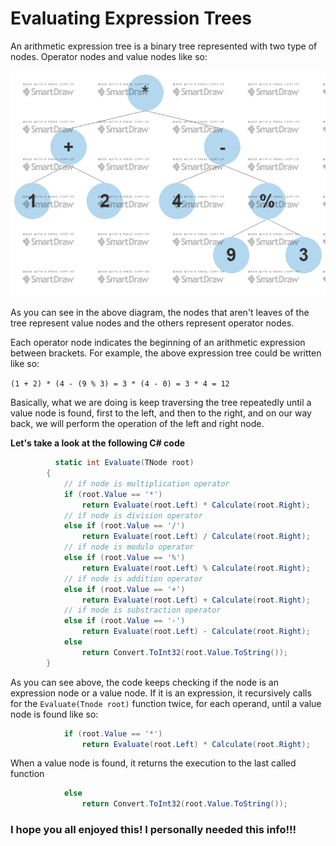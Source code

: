 # Evaluating Expression Trees

<p>An arithmetic expression tree is a binary tree represented with two type of nodes. Operator nodes and value nodes like so:</p>

![alt text](https://github.com/tudoranghelina91/AlgorithmCodeSnippets/blob/master/Binary%20Trees/Expression%20Tree.png)

<p>As you can see in the above diagram, the nodes that aren't leaves of the tree represent value nodes and the others represent operator nodes.</p>

<p>Each operator node indicates the beginning of an arithmetic expression between brackets. For example, the above expression tree could be written like so:</p>

<code>(1 + 2) * (4 - (9 % 3) = 3 * (4 - 0) = 3 * 4 = 12</code>

<p>Basically, what we are doing is keep traversing the tree repeatedly until a value node is found, first to the left, and then to the right, and on our way back, we will perform the operation of the left and right node.</p>

<b>Let's take a look at the following C# code</b>

```C#
          static int Evaluate(TNode root)
        {
            // if node is multiplication operator
            if (root.Value == '*')
                return Evaluate(root.Left) * Calculate(root.Right);
            // if node is division operator
            else if (root.Value == '/')
                return Evaluate(root.Left) / Calculate(root.Right);
            // if node is modulo operator
            else if (root.Value == '%')
                return Evaluate(root.Left) % Calculate(root.Right);
            // if node is addition operator
            else if (root.Value == '+')
                return Evaluate(root.Left) + Calculate(root.Right);
            // if node is substraction operator
            else if (root.Value == '-')
                return Evaluate(root.Left) - Calculate(root.Right);
            else
                return Convert.ToInt32(root.Value.ToString());
        }
```

As you can see above, the code keeps checking if the node is an expression node or a value node. If it is an expression, it recursively calls for the <code>Evaluate(Tnode root)</code> function twice, for each operand, until a value node is found like so:

```C#
            if (root.Value == '*')
                return Evaluate(root.Left) * Calculate(root.Right);
```

When a value node is found, it returns the execution to the last called function

```C#
            else
                return Convert.ToInt32(root.Value.ToString());
```

<h3>I hope you all enjoyed this! I personally needed this info!!!</h3>
